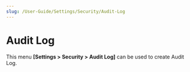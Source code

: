 ```yaml
---
slug: /User-Guide/Settings/Security/Audit-Log
---
```


# Audit Log


This menu **[Settings > Security > Audit Log]**  can be used to create Audit Log.

